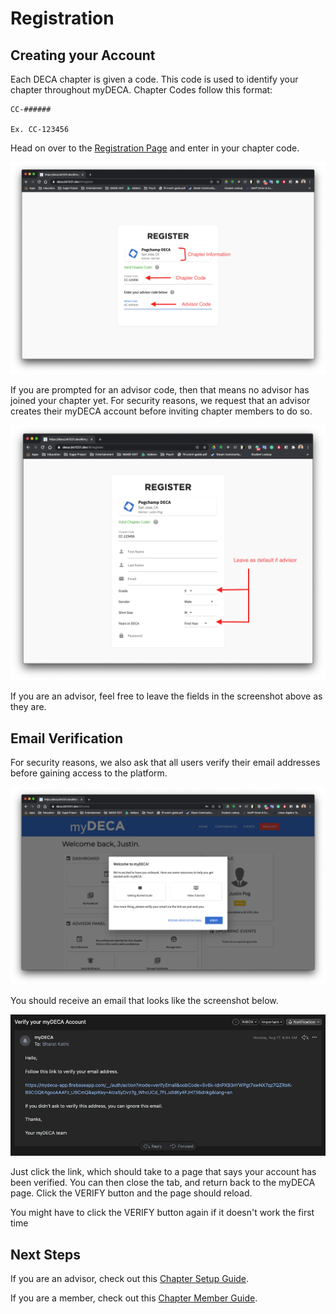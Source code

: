 # Registration

## Creating your Account

Each DECA chapter is given a code. This code is used to identify your chapter throughout myDECA. Chapter Codes follow this format:

```text
CC-######

Ex. CC-123456
```

Head on over to the [Registration Page](https://deca.bk1031.dev/#/register) and enter in your chapter code.

![](../.gitbook/assets/screenshot1.png)

If you are prompted for an advisor code, then that means no advisor has joined your chapter yet. For security reasons, we request that an advisor creates their myDECA account before inviting chapter members to do so.

![](../.gitbook/assets/screenshot2.png)

If you are an advisor, feel free to leave the fields in the screenshot above as they are.

## Email Verification

For security reasons, we also ask that all users verify their email addresses before gaining access to the platform.

![](../.gitbook/assets/screenshot3.png)

You should receive an email that looks like the screenshot below.

![](../.gitbook/assets/screenshot4.png)

Just click the link, which should take to a page that says your account has been verified. You can then close the tab, and return back to the myDECA page. Click the VERIFY button and the page should reload.

You might have to click the VERIFY button again if it doesn't work the first time

## Next Steps

If you are an advisor, check out this [Chapter Setup Guide](advisor-setup.md).

If you are a member, check out this [Chapter Member Guide]().

